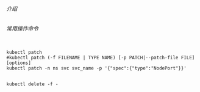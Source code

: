 ###### 介绍

###### 常用操作命令

```shell

kubectl patch
#kubectl patch (-f FILENAME | TYPE NAME) [-p PATCH|--patch-file FILE] [options]
kubectl patch -n ns svc svc_name -p '{"spec":{"type":"NodePort"}}'


kubectl delete -f - 

```

